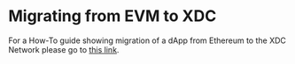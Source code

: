 # Migrating from EVM to XDC

For a How-To guide showing migration of a dApp from Ethereum to the XDC Network please go to [this link](https://docs.xdc.community/learn/how-to-articles/how-to-migrate-a-dapp-from-ethereum-to-the-xdc-network-using-truffle).
